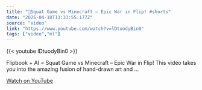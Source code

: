 ```yaml
---
title: "🔴Squat Game vs Minecraft – Epic War in Flip! #shorts"
date: "2025-04-18T13:33:55.177Z"
source: "video"
link: "https://www.youtube.com/watch?v=lDtuodyBin0"
tags: ["video","ml"]
---
```


{{< youtube lDtuodyBin0 >}}

Flipbook + AI = Squat Game vs Minecraft – Epic War in Flip! This video takes you into the amazing fusion of hand-drawn art and ...

[Watch on YouTube](https://www.youtube.com/watch?v=lDtuodyBin0)
